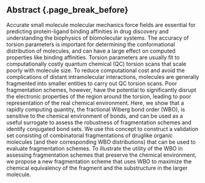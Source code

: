 ## Abstract {.page_break_before}

Accurate small molecule molecular mechanics force fields are essential for predicting protein-ligand binding 
affinities in drug discovery and understanding the biophysics of biomolecular systems. The accuracy of torsion 
parameters is important for determining the conformational distribution of molecules, and can have a large effect 
on computed properties like binding affinities. Torsion parameters are usually fit to computationally costly 
quantum chemical (QC) torsion scans that scale poorly with molecule size. To reduce computational cost and avoid 
the complications of distant intramolecular interactions, molecules are generally fragmented into smaller entities 
to carry out QC torsion scans. Poor fragmentation schemes, however, have the potential to significantly disrupt the 
electronic properties of the region around the torsion, leading to poor representation of the real chemical environment. 
Here, we show that a rapidly computing quantity, the fractional Wiberg bond order (WBO), is sensitive to the chemical 
environment of bonds, and can be used as a useful surrogate to assess the robustness of fragmentation schemes and identify 
conjugated bond sets. We use this concept to construct a validation set consisting of combinatorial fragmentations of 
druglike organic molecules (and their corresponding WBO distributions) that can be used to evaluate fragmentation schemes. 
To illustrate the utility of the WBO in assessing fragmentation schemes that preserve the chemical environment, we propose 
a new fragmentation scheme that uses WBO to maximize the chemical equivalency of the fragment and the substructure in the 
larger molecule.
